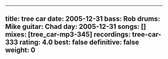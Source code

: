 
---
title: tree car
date: 2005-12-31
bass:	Rob
drums:	Mike
guitar:	Chad
day: 2005-12-31
songs: []
mixes: [tree_car-mp3-345]
recordings: tree-car-333
rating: 4.0
best: false
definitive: false
weight: 0
---
